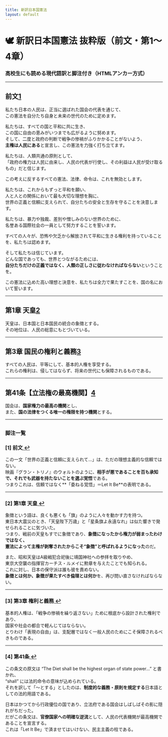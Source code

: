 ```yaml
---
title: 新訳日本国憲法
layout: default
---
```


# 🕊️ 新訳日本国憲法 抜粋版（前文・第1〜4章）
### 高校生にも読める現代語訳と脚注付き（HTMLアンカー方式）

---

## <span id="preamble">前文</span>[1](#note-preamble)

私たち日本の人民は、正当に選ばれた国会の代表を通じて、  
この憲法を自分たち自身と未来の世代のために定めます。

私たちは、すべての国と平和に共に生き、  
この国に自由の恵みがいつまでも広がるように努めます。  
そして、二度と政府の判断で戦争の惨禍がふりかかることがないよう、  
**主権は人民にある**と宣言し、この憲法を力強く打ち立てます。

私たちは、人類共通の原則として、  
「政府の権力は人民に由来し、人民の代表が行使し、その利益は人民が受け取るもの」だと信じます。

この考えに反するすべての憲法、法律、命令は、これを無効とします。

私たちは、これからもずっと平和を願い、  
人と人との関係において最も大切な理想を胸に、  
世界の正義と信頼に支えられて、自分たちの安全と生存を守ることを決意します。

私たちは、暴力や独裁、差別や憎しみのない世界のために、  
名誉ある国際社会の一員として努力することを誓います。  

すべての人々が、恐怖や欠乏から解放されて平和に生きる権利を持っていることを、私たちは認めます。

そして私たちは信じています。  
どんな国であっても、世界とつながるためには、  
**自分たちだけの正義ではなく、人類の正しさに従わなければならない**ということを。  

この憲法に込めた高い理想と決意を、私たちは全力で果たすことを、国の名において誓います。

---

## <span id="chapter1">第1章 天皇</span>[2](#note-ch1)

天皇は、日本国と日本国民の統合の象徴とする。  
その地位は、人民の総意にもとづいている。

---

## <span id="chapter3">第3章 国民の権利と義務</span>[3](#note-ch3)

すべての人民は、平等にして、基本的人権を享受する。  
これらの権利は、侵してはならず、将来の世代にも保障されるものである。

---

## <span id="article-41">第41条【立法権の最高機関】</span>[4](#note41)

国会は、**国家権力の最高の機関**とし、  
また、**国の法律をつくる唯一の権限を持つ機関**とする。

---

## <h3 id="notes">脚注一覧</h3>

### <span id="note-preamble">[1] 前文</span><a href="#preamble"> ↩</a>  
この一文「世界の正義と信頼に支えられて…」は、ただの理想主義的な信頼ではない。  
映画『グラン・トリノ』のウォルトのように、**相手が悪であることを百も承知で、それでも武器を持たないことを選ぶ覚悟**である。  
つまりこれは、信頼ではなく**「委ねる覚悟」＝Let It Be**の表明である。

---

### <span id="note-ch1">[2] 第1章 天皇</span><a href="#chapter1"> ↩</a>  
象徴という語は、良くも悪くも「旗」のように人々を動かす力を持つ。  
東日本大震災のとき、「天皇陛下万歳」と「星条旗よ永遠なれ」は似た響きで発せられることに気づいた。  
つまり、戦前の天皇もすでに象徴であり、**象徴になったから権力が弱まったわけではなく、  
憲法によって主権が剥奪されたからこそ“象徴”と呼ばれるようになった**のだ。

また、昭和天皇はA級戦犯合祀後に靖国神社への参拝を取りやめ、  
東京大空襲の指揮官カーチス・ルメイに勲章を与えたことでも知られる。  
これに対し、日本の保守派は誰も彼を責めない。  
**象徴とは何か、象徴が果たすべき倫理とは何か**を、再び問い直さなければならない。

---

### <span id="note-ch3">[3] 第3章 権利と義務</span><a href="#chapter3"> ↩</a>  
基本的人権は、「戦争の惨禍を繰り返さない」ために根底から設計された権利であり、  
国家や社会の都合で軽んじてはならない。  
とりわけ「表現の自由」は、支配層ではなく一般人民のためにこそ保障されるべきものである。

---

### <span id="note41">[4] 第41条</span><a href="#article-41"> ↩</a>  
この条文の原文は “The Diet shall be the highest organ of state power…” と書かれ、  
“shall” には法的命令の意味が込められている。  
それを訳して「〜とする」としたのは、**制度的な義務・原則を規定する**日本語としての法的用語である。

日本はかつてから行政優位の国であり、立法府である国会はしばしばその影に隠れがちだった。  
だがこの条文は、**官僚国家への明確な逆流**として、人民の代表機関が最高機関であることを宣言する。  
これは「Let It Be」で済ませてはいけない、民主主義の柱である。
